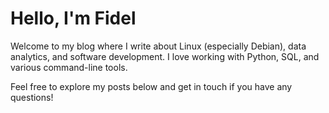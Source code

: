 # Hello, I'm Fidel

Welcome to my blog where I write about Linux (especially Debian), data analytics, and software development. I love working with Python, SQL, and various command-line tools.

Feel free to explore my posts below and get in touch if you have any questions!
